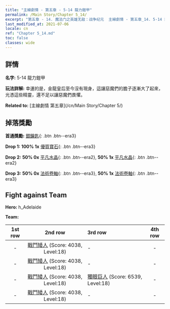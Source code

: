 ```yaml
---
title: "主線劇情 - 第五章 - 5-14 龍力鎧甲"
permalink: /Main Story/Chapter 5_14/
excerpt: "第五章 - 14. 魔法门之英雄无敌：战争纪元  主線劇情 - 第五章_14. 5-14 龍力鎧甲"
last_modified_at: 2021-07-06
locale: cn
ref: "Chapter 5_14.md"
toc: false
classes: wide
---
```


## 詳情

 **名字:** 5-14 龍力鎧甲

 **玩法詳解:** 幸運的是，金龍皇后至今沒有現身，這讓惡魔們的膽子逐漸大了起來，光憑這些精靈，還不足以讓惡魔們畏懼。

 **Related to:** [主線劇情 第五章](/cn/Main Story/Chapter 5/)

## 掉落獎勵

 **首通獎勵:** [銀鑰匙](/cn/Items/con_693/){: .btn .btn--era3}

 **Drop 1:** **100% 1x** [優質寶石](/cn/Items/mat_16/){: .btn .btn--era3}

 **Drop 2:** **50% 0x** [平凡水晶](/cn/Items/mat_11/){: .btn .btn--era2}, **50% 1x** [平凡水晶](/cn/Items/mat_11/){: .btn .btn--era2}

 **Drop 3:** **50% 0x** [法術卷軸](/cn/Items/con_694/){: .btn .btn--era3}, **50% 1x** [法術卷軸](/cn/Items/con_694/){: .btn .btn--era3}


## Fight against Team
 **Hero:** h_Adelaide

 **Team:**


  | 1st row | 2nd row | 3rd row | 4th row |
  |:----:|:----:|:----|:----:|
  | - | [戰鬥矮人](/cn/units/Dwarf/) (Score: 4038, Level:18)  | - | - |
  | - | [戰鬥矮人](/cn/units/Dwarf/) (Score: 4038, Level:18)  | - | - |
  | - | [戰鬥矮人](/cn/units/Dwarf/) (Score: 4038, Level:18)  | [獨眼巨人](/cn/units/Cyclops/) (Score: 6539, Level:18)  | - |
  | - | [戰鬥矮人](/cn/units/Dwarf/) (Score: 4038, Level:18)  | - | - |


